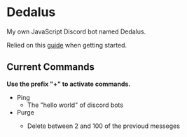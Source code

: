 # Dedalus
My own JavaScript Discord bot named Dedalus.

Relied on this [guide](https://discordjs.guide/) when getting started.

## Current Commands
**Use the prefix "+" to activate commands.**
* Ping
    * The "hello world" of discord bots
* Purge <int>
    * Delete between 2 and 100 of the previoud messeges